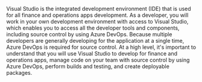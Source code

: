 Visual Studio is the integrated development environment (IDE) that is used for all finance and operations apps development. As a developer, you will work in your own development environment with access to Visual Studio, which enables you to access all the developer tools and components, including source control by using Azure DevOps. Because multiple developers are generally developing for the application at a single time, Azure DevOps is required for source control.
At a high level, it's important to understand that you will use Visual Studio to develop for finance and operations apps, manage code on your team with source control by using Azure DevOps, perform builds and testing, and create deployable packages.